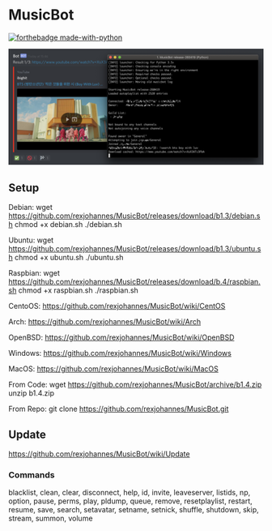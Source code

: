 # MusicBot

[![forthebadge made-with-python](http://ForTheBadge.com/images/badges/made-with-python.svg)](https://www.python.org/)

<a href="https://github.com/rexjohannes/MusicBot/raw/gh-pages/img/bot.png">
  <img src="https://github.com/rexjohannes/MusicBot/raw/gh-pages/img/bot.png"/>
</a>

## Setup

Debian:
wget https://github.com/rexjohannes/MusicBot/releases/download/b1.3/debian.sh
chmod +x debian.sh
./debian.sh

Ubuntu:
wget https://github.com/rexjohannes/MusicBot/releases/download/b1.3/ubuntu.sh
chmod +x ubuntu.sh
./ubuntu.sh

Raspbian:
wget https://github.com/rexjohannes/MusicBot/releases/download/b.4/raspbian.sh
chmod +x raspbian.sh
./raspbian.sh

CentoOS:
https://github.com/rexjohannes/MusicBot/wiki/CentOS

Arch:
https://github.com/rexjohannes/MusicBot/wiki/Arch

OpenBSD:
https://github.com/rexjohannes/MusicBot/wiki/OpenBSD

Windows:
https://github.com/rexjohannes/MusicBot/wiki/Windows

MacOS: 
https://github.com/rexjohannes/MusicBot/wiki/MacOS

From Code:
wget https://github.com/rexjohannes/MusicBot/archive/b1.4.zip
unzip b1.4.zip

From Repo:
git clone https://github.com/rexjohannes/MusicBot.git

## Update

https://github.com/rexjohannes/MusicBot/wiki/Update

### Commands

blacklist, clean, clear, disconnect, help, id, invite, leaveserver, listids, np, option, pause, perms, play, pldump, queue, remove, resetplaylist, restart, resume, save, search, setavatar, setname, setnick, shuffle, shutdown, skip, stream, summon, volume
